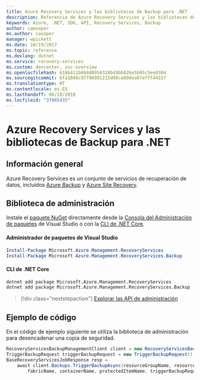 ```yaml
---
title: Azure Recovery Services y las bibliotecas de Backup para .NET
description: Referencia de Azure Recovery Services y las bibliotecas de Backup para .NET
keywords: Azure, .NET, SDK, API, Recovery Services, Backup
author: camsoper
ms.author: casoper
manager: wpickett
ms.date: 10/19/2017
ms.topic: reference
ms.devlang: dotnet
ms.service: recovery-services
ms.custom: devcenter, svc-overview
ms.openlocfilehash: 6186411b668d0950328b49bb826e5b05c5ee0304
ms.sourcegitcommit: bfa1898c97798991215d08ce89dea87efff44157
ms.translationtype: HT
ms.contentlocale: es-ES
ms.lasthandoff: 06/28/2018
ms.locfileid: "37065435"
---
```

# <a name="azure-recovery-services-and-backup-libraries-for-net"></a>Azure Recovery Services y las bibliotecas de Backup para .NET

## <a name="overview"></a>Información general

Azure Recovery Services es un conjunto de servicios de recuperación de datos, incluidos [Azure Backup](/azure/backup/) y [Azure Site Recovery](/azure/site-recovery/).

## <a name="management-library"></a>Biblioteca de administración

Instale el [paquete NuGet](https://www.nuget.org/packages/Microsoft.Azure.Management.RecoveryServices) directamente desde la [Consola del Administración de paquetes][PackageManager] de Visual Studio o con la [CLI de .NET Core][DotNetCLI].

#### <a name="visual-studio-package-manager"></a>Administrador de paquetes de Visual Studio

```powershell
Install-Package Microsoft.Azure.Management.RecoveryServices
Install-Package Microsoft.Azure.Management.RecoveryServices.Backup
```

#### <a name="net-core-cli"></a>CLI de .NET Core

```bash
dotnet add package Microsoft.Azure.Management.RecoveryServices
dotnet add package Microsoft.Azure.Management.RecoveryServices.Backup
```

> [!div class="nextstepaction"]
> [Explorar las API de administración](/dotnet/api/overview/azure/recoveryservices/management)


## <a name="code-example"></a>Ejemplo de código

En el código de ejemplo siguiente se utiliza la biblioteca de administración para desencadenar una copia de seguridad.

```csharp
RecoveryServicesBackupManagementClient client = new RecoveryServicesBackupManagementClient(credentials);
TriggerBackupRequest triggerBackupRequest = new TriggerBackupRequest();
BaseRecoveryServicesJobResponse resp =
    await client.Backups.TriggerBackupAsync(resourceGroupName, resourceName, null,
        fabricName, containerName, protectedItemName, triggerBackupRequest);
```

[PackageManager]: https://docs.microsoft.com/nuget/tools/package-manager-console
[DotNetCLI]: https://docs.microsoft.com/dotnet/core/tools/dotnet-add-package
